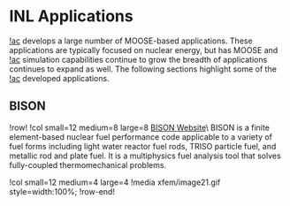 # INL Applications

[!ac](INL) develops a large number of MOOSE-based applications. These applications are typically
focused on nuclear energy, but has MOOSE and [!ac](INL) simulation capabilities continue to grow the
breadth of applications continues to expand as well. The following sections highlight some of the
[!ac](INL) developed applications.

## BISON

!row!
!col small=12 medium=8 large=8
[BISON Website](https://mooseframework.org/bison)\\
BISON is a finite element-based nuclear fuel performance code applicable to a variety of fuel forms
including light water reactor fuel rods, TRISO particle fuel, and metallic rod and plate fuel. It is
a multiphysics fuel analysis tool that solves fully-coupled thermomechanical problems.

!col small=12 medium=4 large=4
!media xfem/image21.gif style=width:100%;
!row-end!
